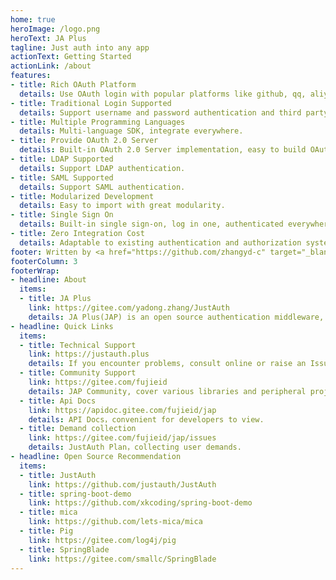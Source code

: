 ```yaml
---
home: true
heroImage: /logo.png
heroText: JA Plus
tagline: Just auth into any app
actionText: Getting Started
actionLink: /about
features:
- title: Rich OAuth Platform
  details: Use OAuth login with popular platforms like github, qq, aliyun, etc.
- title: Traditional Login Supported
  details: Support username and password authentication and third party API authentication.
- title: Multiple Programming Languages
  details: Multi-language SDK, integrate everywhere.
- title: Provide OAuth 2.0 Server
  details: Built-in OAuth 2.0 Server implementation, easy to build OAuth Server.
- title: LDAP Supported 
  details: Support LDAP authentication.
- title: SAML Supported
  details: Support SAML authentication.
- title: Modularized Development
  details: Easy to import with great modularity.
- title: Single Sign On
  details: Built-in single sign-on, log in one, authenticated everywhere.
- title: Zero Integration Cost
  details: Adaptable to existing authentication and authorization systems.
footer: Written by <a href="https://github.com/zhangyd-c" target="_blank">Yadong.Zhang</a> | <a href="http://beian.miit.gov.cn/" target="_blank">鲁ICP备17054970号-3</a>
footerColumn: 3
footerWrap: 
- headline: About
  items:
  - title: JA Plus
    link: https://gitee.com/yadong.zhang/JustAuth
    details: JA Plus(JAP) is an open source authentication middleware, it is highly decoupled from business code and has good modularity and flexiblity. Developers could integrate JAP into web applications effortlessly.
- headline: Quick Links
  items:
  - title: Technical Support
    link: https://justauth.plus
    details: If you encounter problems, consult online or raise an Issue.
  - title: Community Support
    link: https://gitee.com/fujieid
    details: JAP Community, cover various libraries and peripheral projects.
  - title: Api Docs
    link: https://apidoc.gitee.com/fujieid/jap
    details: API Docs，convenient for developers to view.
  - title: Demand collection
    link: https://gitee.com/fujieid/jap/issues
    details: JustAuth Plan，collecting user demands.
- headline: Open Source Recommendation
  items:
  - title: JustAuth
    link: https://github.com/justauth/JustAuth
  - title: spring-boot-demo
    link: https://github.com/xkcoding/spring-boot-demo
  - title: mica 
    link: https://github.com/lets-mica/mica
  - title: Pig
    link: https://gitee.com/log4j/pig
  - title: SpringBlade
    link: https://gitee.com/smallc/SpringBlade
---
```



